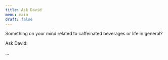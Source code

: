 ```yaml
---
title: Ask David
menu: main
draft: false
---
```

Something on your mind related to caffeinated beverages or life in general?

Ask David:

...
